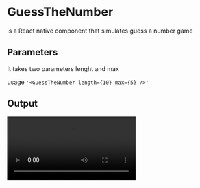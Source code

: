# GuessTheNumber
<GuessTheNumber>is a React native component that simulates guess a number game

## Parameters
It takes two parameters lenght and max

usage `'<GuessTheNumber length={10} max={5} />'
`
## Output

![check here](https://github.com/AnilMula/GuessNumberReactNativeCode/blob/main/20210203_011316.mp4?raw=true)
